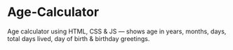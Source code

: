 # Age-Calculator
Age calculator using HTML, CSS &amp; JS — shows age in years, months, days, total days lived, day of birth &amp; birthday greetings.
